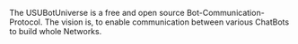 The USUBotUniverse is a free and open source Bot-Communication-Protocol. The vision is, to enable communication between various ChatBots to build whole Networks.
